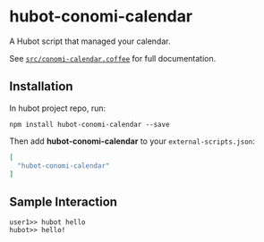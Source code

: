 # hubot-conomi-calendar

A Hubot script that managed your calendar.

See [`src/conomi-calendar.coffee`](src/conomi-calendar.coffee) for full documentation.

## Installation

In hubot project repo, run:

`npm install hubot-conomi-calendar --save`

Then add **hubot-conomi-calendar** to your `external-scripts.json`:

```json
[
  "hubot-conomi-calendar"
]
```

## Sample Interaction

```
user1>> hubot hello
hubot>> hello!
```
